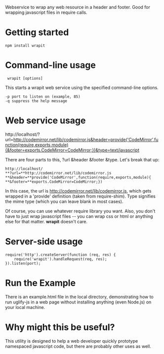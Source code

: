 Webservice to wrap any web resource in a header and footer.  Good for wrapping javascript files in require calls.

Getting started
===============

    npm install wrapit

Command-line usage
==================

     wrapit [options]

This starts a wrapit web service using the specified command-line options.

	-p port to listen on (example, 85)
	-q suppress the help message

Web service usage
=================

http://localhost/?url=http://codemirror.net/lib/codemirror.js&header=provide('CodeMirror',function(require,exports,module){&footer=exports.CodeMirror=CodeMirror;})&type=text/javascript

There are four parts to this, ?url &header &footer &type.  Let's break that up:
	
	http://localhost/
	**?url=**http://codemirror.net/lib/codemirror.js
	**&header=**provide('CodeMirror',function(require,exports,module){
	**&footer=**exports.CodeMirror=CodeMirror;})
	
In this case, the url is http://codemirror.net/lib/codemirror.js, which gets wrapped in a 'provide' definition (taken from require-shim).  Type signifies the mime type (which you can leave blank in most cases).
	
Of course, you can use whatever require library you want.  Also, you don't have to just wrap javascript files -- you can wrap css or html or anything else for that matter.  **wrapit** doesn't care.

Server-side usage
=================

	require('http').createServer(function (req, res) {
		require('wrapit').handleRequest(req, res);
	}).listen(port);	

Run the Example
===============

There is an example.html file in the local directory, demonstrating how to run uglify-js in a web page without installing anything (even Node.js) on your local machine.

Why might this be useful?
=========================

This utility is designed to help a web developer quickly prototype namespaced javascript code, but there are probably other uses as well.

    



